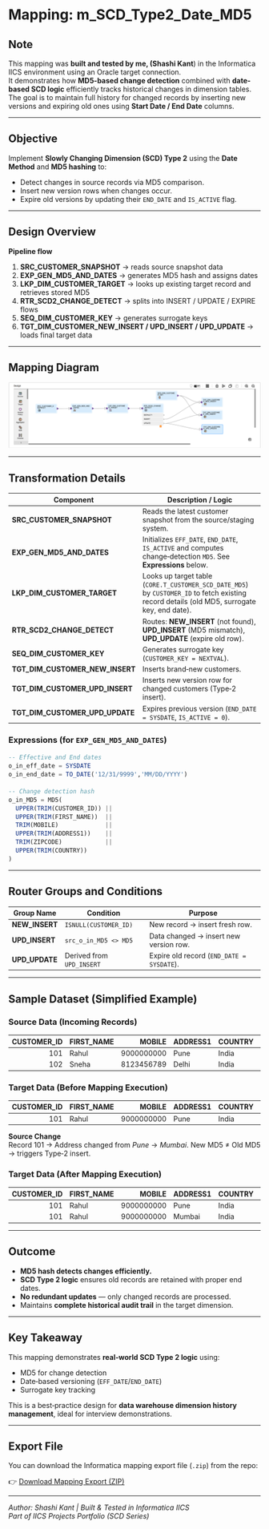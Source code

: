 # Mapping: m_SCD_Type2_Date_MD5

## Note
This mapping was **built and tested by me, (Shashi Kant**) in the Informatica IICS environment using an Oracle target connection.  
It demonstrates how **MD5-based change detection** combined with **date-based SCD logic** efficiently tracks historical changes in dimension tables.  
The goal is to maintain full history for changed records by inserting new versions and expiring old ones using **Start Date / End Date** columns.

---

## Objective
Implement **Slowly Changing Dimension (SCD) Type 2** using the **Date Method** and **MD5 hashing** to:
- Detect changes in source records via MD5 comparison.
- Insert new version rows when changes occur.
- Expire old versions by updating their `END_DATE` and `IS_ACTIVE` flag.

---

## Design Overview
**Pipeline flow**

1. **SRC_CUSTOMER_SNAPSHOT** → reads source snapshot data  
2. **EXP_GEN_MD5_AND_DATES** → generates MD5 hash and assigns dates  
3. **LKP_DIM_CUSTOMER_TARGET** → looks up existing target record and retrieves stored MD5  
4. **RTR_SCD2_CHANGE_DETECT** → splits into INSERT / UPDATE / EXPIRE flows  
5. **SEQ_DIM_CUSTOMER_KEY** → generates surrogate keys  
6. **TGT_DIM_CUSTOMER_NEW_INSERT / UPD_INSERT / UPD_UPDATE** → loads final target data

---

## Mapping Diagram
![SCD Type 2 Date Method MD5 Mapping](https://github.com/s-h-a-s-h-i-k-a-n-t/iics-projects-portfolio/blob/main/CDI/mappings/m_SCD_Type2_Date_MD5.png)

---

## Transformation Details

| Component | Description / Logic |
|---|---|
| **SRC_CUSTOMER_SNAPSHOT** | Reads the latest customer snapshot from the source/staging system. |
| **EXP_GEN_MD5_AND_DATES** | Initializes `EFF_DATE`, `END_DATE`, `IS_ACTIVE` and computes change‑detection `MD5`. See **Expressions** below. |
| **LKP_DIM_CUSTOMER_TARGET** | Looks up target table (`CORE.T_CUSTOMER_SCD_DATE_MD5`) by `CUSTOMER_ID` to fetch existing record details (old MD5, surrogate key, end date). |
| **RTR_SCD2_CHANGE_DETECT** | Routes: **NEW_INSERT** (not found), **UPD_INSERT** (MD5 mismatch), **UPD_UPDATE** (expire old row). |
| **SEQ_DIM_CUSTOMER_KEY** | Generates surrogate key (`CUSTOMER_KEY = NEXTVAL`). |
| **TGT_DIM_CUSTOMER_NEW_INSERT** | Inserts brand‑new customers. |
| **TGT_DIM_CUSTOMER_UPD_INSERT** | Inserts new version row for changed customers (Type‑2 insert). |
| **TGT_DIM_CUSTOMER_UPD_UPDATE** | Expires previous version (`END_DATE = SYSDATE`, `IS_ACTIVE = 0`). |

### Expressions (for `EXP_GEN_MD5_AND_DATES`)
```sql
-- Effective and End dates
o_in_eff_date = SYSDATE
o_in_end_date = TO_DATE('12/31/9999','MM/DD/YYYY')

-- Change detection hash
o_in_MD5 = MD5(
  UPPER(TRIM(CUSTOMER_ID)) ||
  UPPER(TRIM(FIRST_NAME))  ||
  TRIM(MOBILE)             ||
  UPPER(TRIM(ADDRESS1))    ||
  TRIM(ZIPCODE)            ||
  UPPER(TRIM(COUNTRY))
)
```

---

## Router Groups and Conditions

| Group Name | Condition | Purpose |
|---|---|---|
| **NEW_INSERT** | `ISNULL(CUSTOMER_ID)` | New record → insert fresh row. |
| **UPD_INSERT** | `src_o_in_MD5 <> MD5` | Data changed → insert new version row. |
| **UPD_UPDATE** | Derived from `UPD_INSERT` | Expire old record (`END_DATE = SYSDATE`). |

---

## Sample Dataset (Simplified Example)

### Source Data (Incoming Records)
| CUSTOMER_ID | FIRST_NAME | MOBILE | ADDRESS1 | COUNTRY | ZIPCODE |
|---:|---|---:|---|---|---|
| 101 | Rahul | 9000000000 | Pune  | India | 411001 |
| 102 | Sneha | 8123456789 | Delhi | India | 110001 |

### Target Data (Before Mapping Execution)
| CUSTOMER_ID | FIRST_NAME | MOBILE | ADDRESS1 | COUNTRY | ZIPCODE | MD5 | END_DATE | IS_ACTIVE |
|---:|---|---:|---|---|---|---|---|---:|
| 101 | Rahul | 9000000000 | Pune | India | 411001 | 5A1F98C7C4... | 12/31/9999 | 1 |

**Source Change**  
Record 101 → Address changed from *Pune* → *Mumbai*. New MD5 ≠ Old MD5 → triggers Type‑2 insert.

### Target Data (After Mapping Execution)
| CUSTOMER_ID | FIRST_NAME | MOBILE | ADDRESS1 | COUNTRY | ZIPCODE | MD5 | START_DATE | END_DATE | IS_ACTIVE |
|---:|---|---:|---|---|---|---|---|---|---:|
| 101 | Rahul | 9000000000 | Pune   | India | 411001 | 5A1F98C7C4... | 01‑Jan‑2024 | 15‑Oct‑2025 | 0 |
| 101 | Rahul | 9000000000 | Mumbai | India | 400001 | 9E7C24F1A3... | 15‑Oct‑2025 | 31‑Dec‑9999 | 1 |

---

## Outcome
- **MD5 hash detects changes efficiently.**  
- **SCD Type 2 logic** ensures old records are retained with proper end dates.  
- **No redundant updates** — only changed records are processed.  
- Maintains **complete historical audit trail** in the target dimension.

---

## Key Takeaway
This mapping demonstrates **real‑world SCD Type 2 logic** using:
- MD5 for change detection
- Date‑based versioning (`EFF_DATE`/`END_DATE`)
- Surrogate key tracking

This is a best‑practice design for **data warehouse dimension history management**, ideal for interview demonstrations.

---

## Export File
You can download the Informatica mapping export file (`.zip`) from the repo:

👉 [Download Mapping Export (ZIP)](https://github.com/s-h-a-s-h-i-k-a-n-t/iics-projects-portfolio/raw/main/jobs_exports/m_SCD_Type2_Date_MD5-1760598422694.zip)

---

*Author: Shashi Kant | Built & Tested in Informatica IICS*  
*Part of IICS Projects Portfolio (SCD Series)*
